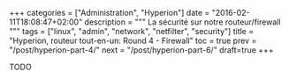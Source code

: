 +++
categories = ["Administration", "Hyperion"]
date = "2016-02-11T18:08:47+02:00"
description = """
La sécurité sur notre routeur/firewall
"""
tags = ["linux", "admin", "network", "netfilter", "security"]
title = "Hyperion, routeur tout-en-un: Round 4 - Firewall"
toc = true
prev = "/post/hyperion-part-4/"
next = "/post/hyperion-part-6/"
draft=true
+++

TODO
